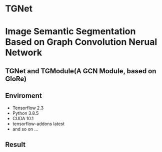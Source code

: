 # TGNet
# Image Semantic Segmentation Based on Graph Convolution Nerual Network

## TGNet and TGModule(A GCN Module, based on GloRe)

## Enviroment

- Tensorflow 2.3
- Python 3.8.5
- CUDA 10.1
- tensorflow-addons latest
- and so on ...

## Result

